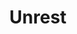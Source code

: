 ---
title: "Unrest"
year: 2022
rating: 4
stars: "★★★★"
rewatched: false
permalink: "unrest-2022"
watched_on: 2024-09-23
---